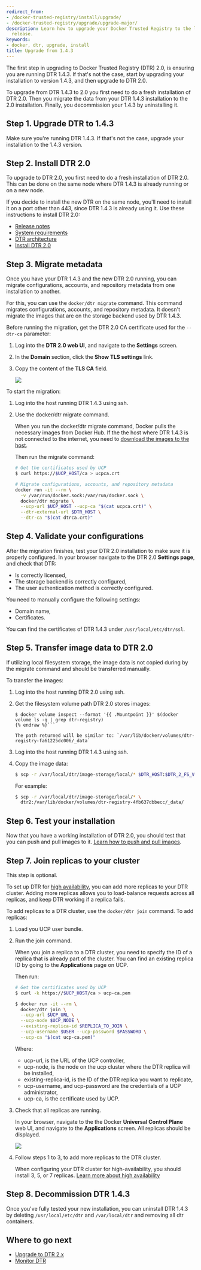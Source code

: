 ```yaml
---
redirect_from:
- /docker-trusted-registry/install/upgrade/
- /docker-trusted-registry/upgrade/upgrade-major/
description: Learn how to upgrade your Docker Trusted Registry to the latest major
  release.
keywords:
- docker, dtr, upgrade, install
title: Upgrade from 1.4.3
---
```


The first step in upgrading to Docker Trusted Registry (DTR) 2.0, is ensuring
you are running DTR 1.4.3. If that's not the case, start by upgrading your
installation to version 1.4.3, and then upgrade to DTR 2.0.

To upgrade from DTR 1.4.3 to 2.0 you first need to do a fresh installation of
DTR 2.0. Then you migrate the data from your DTR 1.4.3 installation to the 2.0
installation. Finally, you decommission your 1.4.3 by uninstalling it.

## Step 1. Upgrade DTR to 1.4.3

Make sure you're running DTR 1.4.3. If that's not the case, upgrade your
installation to the 1.4.3 version.

## Step 2. Install DTR 2.0

To upgrade to DTR 2.0, you first need to do a fresh installation of DTR 2.0.
This can be done on the same node where DTR 1.4.3 is already running or on a
new node.

If you decide to install the new DTR on the same node, you'll need
to install it on a port other than 443, since DTR 1.4.3 is already using it.
Use these instructions to install DTR 2.0:

* [Release notes](../../release-notes/index.md)
* [System requirements](../system-requirements.md)
* [DTR architecture](../../architecture.md)
* [Install DTR 2.0](../index.md)


## Step 3. Migrate metadata

Once you have your DTR 1.4.3 and the new DTR 2.0 running, you can migrate
configurations, accounts, and repository metadata from one installation to
another.

For this, you can use the `docker/dtr migrate` command. This command
migrates configurations, accounts, and repository metadata. It doesn't migrate
the images that are on the storage backend used by DTR 1.4.3.

Before running the migration, get the DTR 2.0 CA certificate used for the `--dtr-ca` parameter:

1. Log into the **DTR 2.0 web UI**, and navigate to the **Settings** screen.

2. In the **Domain** section, click the **Show TLS settings** link.

3. Copy the content of the **TLS CA** field.

    ![](../../images/dtr-integration-1.png)

To start the migration:

1.  Log into the host running DTR 1.4.3 using ssh.

2.  Use the docker/dtr migrate command.

    When you run the docker/dtr migrate command, Docker pulls the necessary
    images from Docker Hub. If the the host where DTR 1.4.3 is not connected
    to the internet, you need to
    [download the images to the host](../install-dtr-offline.md).

    Then run the migrate command:

    ```bash
    # Get the certificates used by UCP
    $ curl https://$UCP_HOST/ca > ucpca.crt

    # Migrate configurations, accounts, and repository metadata
    docker run -it --rm \
      -v /var/run/docker.sock:/var/run/docker.sock \
      docker/dtr migrate \
      --ucp-url $UCP_HOST --ucp-ca "$(cat ucpca.crt)" \
      --dtr-external-url $DTR_HOST \
      --dtr-ca "$(cat dtrca.crt)"
    ```

## Step 4. Validate your configurations

After the migration finishes, test your DTR 2.0 installation to make sure it is
properly configured.
In your browser navigate to the DTR 2.0 **Settings page**, and check that DTR:

* Is correctly licensed,
* The storage backend is correctly configured,
* The user authentication method is correctly configured.

You need to manually configure the following settings:

* Domain name,
* Certificates.

You can find the certificates of DTR 1.4.3 under `/usr/local/etc/dtr/ssl`.

## Step 5. Transfer image data to DTR 2.0

If utilizing local filesystem storage, the image data is not copied during by
the migrate command and should be transferred manually.

To transfer the images:

1.  Log into the host running DTR 2.0 using ssh.

2.  Get the filesystem volume path DTR 2.0 stores images:

    ```bash{% raw %}
    $ docker volume inspect --format '{{ .Mountpoint }}' $(docker volume ls -q | grep dtr-registry)
    {% endraw %}```

    The path returned will be similar to: `/var/lib/docker/volumes/dtr-registry-fa61225dc006/_data`

3.  Log into the host running DTR 1.4.3 using ssh.

4.  Copy the image data:

    ```bash
    $ scp -r /var/local/dtr/image-storage/local/* $DTR_HOST:$DTR_2_FS_VOLUME_PATH
    ```

    For example:

    ```bash
    $ scp -r /var/local/dtr/image-storage/local/* \
      dtr2:/var/lib/docker/volumes/dtr-registry-4fb637dbbecc/_data/
    ```

## Step 6. Test your installation

Now that you have a working installation of DTR 2.0, you should test that you
can push and pull images to it.
[Learn how to push and pull images](../../repos-and-images/pull-an-image.md).

## Step 7. Join replicas to your cluster

This step is optional.

To set up DTR for [high availability](../../high-availability/index.md),
you can add more replicas to your DTR cluster. Adding more replicas allows you
to load-balance requests across all replicas, and keep DTR working if a
replica fails.

To add replicas to a DTR cluster, use the `docker/dtr join` command. To add
replicas:


1.  Load you UCP user bundle.

2.  Run the join command.

    When you join a replica to a DTR cluster, you need to specify the
    ID of a replica that is already part of the cluster. You can find an
    existing replica ID by going to the **Applications** page on UCP.

    Then run:

    ```bash
    # Get the certificates used by UCP
    $ curl -k https://$UCP_HOST/ca > ucp-ca.pem

    $ docker run -it --rm \
      docker/dtr join \
      --ucp-url $UCP_URL \
      --ucp-node $UCP_NODE \
      --existing-replica-id $REPLICA_TO_JOIN \
      --ucp-username $USER --ucp-password $PASSWORD \
      --ucp-ca "$(cat ucp-ca.pem)"
    ```

    Where:

    * ucp-url, is the URL of the UCP controller,
    * ucp-node, is the node on the ucp cluster where the DTR  replica will be installed,
    * existing-replica-id, is the ID of the DTR replica you want to replicate,
    * ucp-username, and ucp-password are the credentials of a UCP administrator,
    * ucp-ca, is the certificate used by UCP.

3.  Check that all replicas are running.

    In your browser, navigate to the the Docker **Universal Control Plane**
    web UI, and navigate to the **Applications** screen. All replicas should
    be displayed.

    ![](../../images/install-dtr-4.png)

4.  Follow steps 1 to 3, to add more replicas to the DTR cluster.

    When configuring your DTR cluster for high-availability, you should install
    3, 5, or 7 replicas.
    [Learn more about high availability](../../high-availability/index.md)

## Step 8. Decommission DTR 1.4.3

Once you've fully tested your new installation, you can uninstall DTR 1.4.3
by deleting `/usr/local/etc/dtr` and `/var/local/dtr` and removing all dtr
containers.

## Where to go next

* [Upgrade to DTR 2.x](index.md)
* [Monitor DTR](../../monitor-troubleshoot/index.md)
